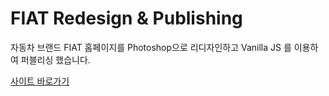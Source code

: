 # FIAT Redesign & Publishing
자동차 브랜드 FIAT 홈페이지를 Photoshop으로 리디자인하고 Vanilla JS 를 이용하여 퍼블리싱 했습니다.

<a href='http://poot97.woobi.co.kr/fiat/'>사이트 바로가기</a>
